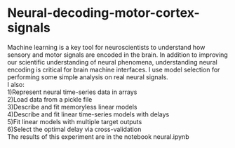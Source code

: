# Neural-decoding-motor-cortex-signals
Machine learning is a key tool for neuroscientists to understand how sensory and motor signals are encoded in the brain. In addition to improving our scientific understanding of neural phenomena, understanding neural encoding is critical for brain machine interfaces. I  use model selection for performing some simple analysis on real neural signals.</br>
I also:</br>
1)Represent neural time-series data in arrays</br>
2)Load data from a pickle file</br>
3)Describe and fit memoryless linear models</br>
4)Describe and fit linear time-series models with delays</br>
5)Fit linear models with multiple target outputs</br>
6)Select the optimal delay via cross-validation</br>
The results of this experiment are in the notebook neural.ipynb</br>
